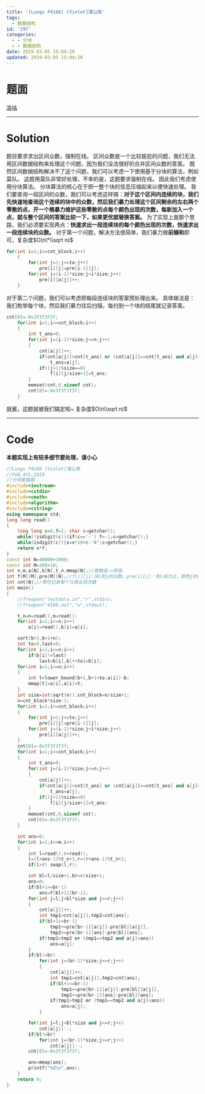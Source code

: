 ```yaml
---
title: '[Luogu P4168] [Violet]蒲公英'
tags:
  - 数据结构
id: '297'
categories:
  - - 分块
  - - 数据结构
date: 2019-03-05 15:04:20
updated: 2019-03-05 15:04:20
---
```


# 题面

[洛咕](https://www.luogu.org/problemnew/show/P4168)

* * *

# Solution

题目要求求出区间众数，强制在线。 区间众数是一个比较尴尬的问题，我们无法用区间数据结构来处理这个问题，因为我们没法很好的合并区间众数的答案。 既然区间数据结构解决不了这个问题，我们可以考虑一下使用基于分块的算法，例如莫队。 这题用莫队非常好处理，不幸的是，这题要求强制在线。 因此我们考虑使用分块算法。 分块算法的核心在于把一整个块的信息压缩起来以便快速处理。 我们要查询一段区间的众数，我们可以考虑这样搞：**对于这个区间内连续的块，我们先快速地查询这个连续的块中的众数，然后我们暴力处理这个区间剩余的左右两个零散的点，开一个桶暴力维护这些零散的点每个颜色出现的次数，每新加入一个点，就与整个区间的答案比较一下，如果更优就替换答案。** 为了实现上面那个思路，我们必须要实现两点：**快速求出一段连续块的每个颜色出现的次数，快速求出一段连续块的众数。** 对于第一个问题，解决方法很简单，我们暴力做**前缀和**即可，复杂度$O(n\*\\sqrt n)$

```cpp
for(int i=1;i<=cnt_block;i++)
    {
        for(int j=1;j<=to;j++)
            pre[i][j]=pre[i-1][j];
        for(int j=(i-1)*size;j<i*size;j++)
            pre[i][a[j]]++;
    }
```

对于第二个问题，我们可以考虑把每段连续块的答案预处理出来。 具体做法是：我们枚举每个块，然后我们暴力往后扫描，每扫到一个块的结尾就记录答案。

```cpp
cnt[0]=-0x3f3f3f3f;
    for(int i=1;i<=cnt_block;i++)
    {
        int t_ans=0;
        for(int j=(i-1)*size;j<=n;j++)
        {
            cnt[a[j]]++;
            if(cnt[a[j]]>cnt[t_ans] or (cnt[a[j]]==cnt[t_ans] and a[j]<t_ans)) 
                t_ans=a[j];
            if((j+1)%size==0)
                f[i][j/size+1]=t_ans;
        }
        memset(cnt,0,sizeof cnt);
        cnt[0]=-0x3f3f3f3f;
    }
```

就酱，这题就被我们搞定啦~ 复杂度$O(n\\sqrt n)$

* * *

# Code

**本题实现上有较多细节要处理，请小心**

```cpp
//Luogu P4168 [Violet]蒲公英
//Feb,4th,2019
//分块套路题
#include<iostream>
#include<cstdio>
#include<cmath>
#include<algorithm>
#include<cstring>
using namespace std;
long long read()
{
    long long x=0,f=1; char c=getchar();
    while(!isdigit(c)){if(c=='-') f=-1;c=getchar();}
    while(isdigit(c)){x=x*10+c-'0';c=getchar();}
    return x*f;
}
const int N=40000+1000;
const int M=200+10;
int n,m,a[N],b[N],t_n,mmap[N];//离散值->原值
int f[M][M],pre[M][N];//f[i][j]:块i到j的众数，pre[i][j]：到i块为止，颜色j的出现次数前缀和
int cnt[N];//零时记录每个元素出现次数
int main()
{
    //freopen("testdata.in","r",stdin);
    //freopen("4168.out","w",stdout);

    t_n=n=read(),m=read();
    for(int i=1;i<=n;i++)
        a[i]=read(),b[i]=a[i];

    sort(b+1,b+1+n);
    int to=0,last=0;
    for(int i=1;i<=n;i++)
        if(b[i]!=last)
            last=b[i],b[++to]=b[i];
    for(int i=1;i<=n;i++)
    {
        int t=lower_bound(b+1,b+1+to,a[i])-b;
        mmap[t]=a[i],a[i]=t;
    }
    int size=int(sqrt(n)),cnt_block=n/size+1;
    n=cnt_block*size-1;
    for(int i=1;i<=cnt_block;i++)
    {
        for(int j=1;j<=to;j++)
            pre[i][j]=pre[i-1][j];
        for(int j=(i-1)*size;j<i*size;j++)
            pre[i][a[j]]++;
    }
    cnt[0]=-0x3f3f3f3f;
    for(int i=1;i<=cnt_block;i++)
    {
        int t_ans=0;
        for(int j=(i-1)*size;j<=n;j++)
        {
            cnt[a[j]]++;
            if(cnt[a[j]]>cnt[t_ans] or (cnt[a[j]]==cnt[t_ans] and a[j]<t_ans)) 
                t_ans=a[j];
            if((j+1)%size==0)
                f[i][j/size+1]=t_ans;
        }
        memset(cnt,0,sizeof cnt);
        cnt[0]=-0x3f3f3f3f;
    }

    int ans=0;
    for(int i=1;i<=m;i++)
    {
        int l=read(),r=read();
        l=(l+ans-1)%t_n+1,r=(r+ans-1)%t_n+1;
        if(l>r) swap(l,r);

        int bl=l/size+1,br=r/size+1;
        ans=0;
        if(bl+1<=br-1)
            ans=f[bl+1][br-1];
        for(int j=l;j<bl*size and j<=r;j++)
        {
            cnt[a[j]]++;
            int tmp1=cnt[a[j]],tmp2=cnt[ans];
            if(bl+1<=br-1)
                tmp1+=pre[br-1][a[j]]-pre[bl][a[j]],
                tmp2+=pre[br-1][ans]-pre[bl][ans];
            if(tmp1>tmp2 or (tmp1==tmp2 and a[j]<ans)) 
                ans=a[j];
        }
        if(bl!=br)
            for(int j=(br-1)*size;j<=r;j++)
            {
                cnt[a[j]]++;
                int tmp1=cnt[a[j]],tmp2=cnt[ans];
                if(bl+1<=br-1)
                    tmp1+=pre[br-1][a[j]]-pre[bl][a[j]],
                    tmp2+=pre[br-1][ans]-pre[bl][ans];
                if(tmp1>tmp2 or (tmp1==tmp2 and a[j]<ans)) 
                    ans=a[j];
            }

        for(int j=l;j<bl*size and j<=r;j++)
            cnt[a[j]]--;
        if(bl!=br)
            for(int j=(br-1)*size;j<=r;j++)
                cnt[a[j]]--;
        cnt[0]=-0x3f3f3f3f;

        ans=mmap[ans];
        printf("%d\n",ans);
    }
    return 0;
}

```